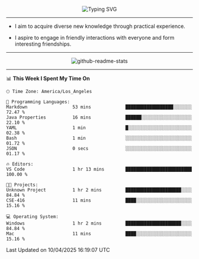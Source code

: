 <p align="center">
  <img src="https://readme-typing-svg.demolab.com?font=Fira+Code&weight=500&size=32&duration=2500&pause=1600&center=true&vCenter=true&random=false&width=1024&height=64&lines=Hi+there+%F0%9F%91%8B;I'm+delighted+you+could+make+it+here+%F0%9F%8E%89;I'm+Harry%2C+a+college+student+still+finding+my+way" alt="Typing SVG" />
</p>


---


- I aim to acquire diverse new knowledge through practical experience.

- I aspire to engage in friendly interactions with everyone and form interesting friendships.


---


<p align="center">
  <img src="https://github-readme-stats.vercel.app/api?username=Harry-Jing&show_icons=true" alt="github-readme-stats"/>
</p>


---

<!--START_SECTION:waka-->
📊 **This Week I Spent My Time On** 

```text
🕑︎ Time Zone: America/Los_Angeles

💬 Programming Languages: 
Markdown                 53 mins             ██████████████████░░░░░░░   72.47 % 
Java Properties          16 mins             ██████░░░░░░░░░░░░░░░░░░░   22.10 % 
YAML                     1 min               █░░░░░░░░░░░░░░░░░░░░░░░░   02.38 % 
Bash                     1 min               ░░░░░░░░░░░░░░░░░░░░░░░░░   01.72 % 
JSON                     0 secs              ░░░░░░░░░░░░░░░░░░░░░░░░░   01.17 % 

🔥 Editors: 
VS Code                  1 hr 13 mins        █████████████████████████   100.00 % 

🐱‍💻 Projects: 
Unknown Project          1 hr 2 mins         █████████████████████░░░░   84.84 % 
CSE-416                  11 mins             ████░░░░░░░░░░░░░░░░░░░░░   15.16 % 

💻 Operating System: 
Windows                  1 hr 2 mins         █████████████████████░░░░   84.84 % 
Mac                      11 mins             ████░░░░░░░░░░░░░░░░░░░░░   15.16 % 
```


 Last Updated on 10/04/2025 16:19:07 UTC
<!--END_SECTION:waka-->

